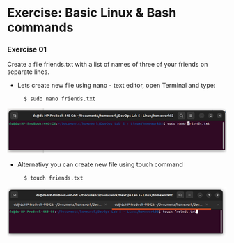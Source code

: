 
# Exercise: Basic Linux & Bash commands 

### Exercise 01

Create a file friends.txt with a list of names of three of your friends on separate lines. 

* Lets create new file using nano - text editor, open Terminal and type:

        $ sudo nano friends.txt
![Open terminal](images/01.png)

* Alternativy you can create new file using touch command

		$ touch friends.txt

![Open terminal](images/2.png)
